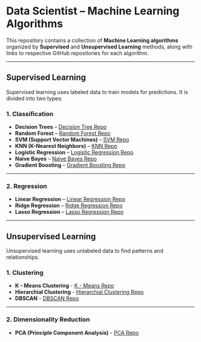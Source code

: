 # Data Scientist – Machine Learning Algorithms

This repository contains a collection of **Machine Learning algorithms** organized by **Supervised** and **Unsupervised Learning** methods, along with links to respective GitHub repositories for each algorithm.

---

## Supervised Learning

Supervised learning uses labeled data to train models for predictions. It is divided into two types:

### 1. Classification
- **Decision Trees** – [Decision Tree Repo](LINK_HERE)
- **Random Forest** – [Random Forest Repo](LINK_HERE)
- **SVM (Support Vector Machines)** – [SVM Repo](LINK_HERE)
- **KNN (K-Nearest Neighbors)** – [KNN Repo](LINK_HERE)
- **Logistic Regression** – [Logistic Regression Repo](LINK_HERE)
- **Naive Bayes** – [Naive Bayes Repo](LINK_HERE)
- **Gradient Boosting** – [Gradient Boosting Repo](LINK_HERE)

---

### 2. Regression
- **Linear Regression** – [Linear Regression Repo](LINK_HERE)
- **Ridge Regression** – [Ridge Regression Repo](LINK_HERE)
- **Lasso Regression** – [Lasso Regression Repo](LINK_HERE)

___

## Unsupervised Learning

Unsupervised learning uses unlabeled data to find patterns and relationships.

### 1. Clustering
- **K - Means Clustering** - [K - Means Repo](LINK_HERE)
- **Hierarchial Clustering** - [Hierarchial Clustering Repo](LINK_HERE)
- **DBSCAN** - [DBSCAN Repo](LINK_HERE)

___

### 2. Dimensionality Reduction
- **PCA (Principle Component Analysis)** - [PCA Repo](LINK_HERE)
